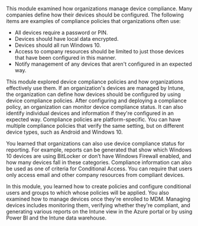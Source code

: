 This module examined how organizations manage device compliance. Many companies define how their devices should be configured. The following items are examples of compliance policies that organizations often use:

 -  All devices require a password or PIN.
 -  Devices should have local data encrypted.
 -  Devices should all run Windows 10.
 -  Access to company resources should be limited to just those devices that have been configured in this manner.
 -  Notify management of any devices that aren't configured in an expected way.

This module explored device compliance policies and how organizations effectively use them. If an organization's devices are managed by Intune, the organization can define how devices should be configured by using device compliance policies. After configuring and deploying a compliance policy, an organization can monitor device compliance status. It can also identify individual devices and information if they're configured in an expected way. Compliance policies are platform-specific. You can have multiple compliance policies that verify the same setting, but on different device types, such as Android and Windows 10.

You learned that organizations can also use device compliance status for reporting. For example, reports can be generated that show which Windows 10 devices are using BitLocker or don’t have Windows Firewall enabled, and how many devices fall in these categories. Compliance information can also be used as one of criteria for Conditional Access. You can require that users only access email and other company resources from compliant devices.

In this module, you learned how to create policies and configure conditional users and groups to which whose policies will be applied. You also examined how to manage devices once they're enrolled to MDM. Managing devices includes monitoring them, verifying whether they're compliant, and generating various reports on the Intune view in the Azure portal or by using Power BI and the Intune data warehouse.
